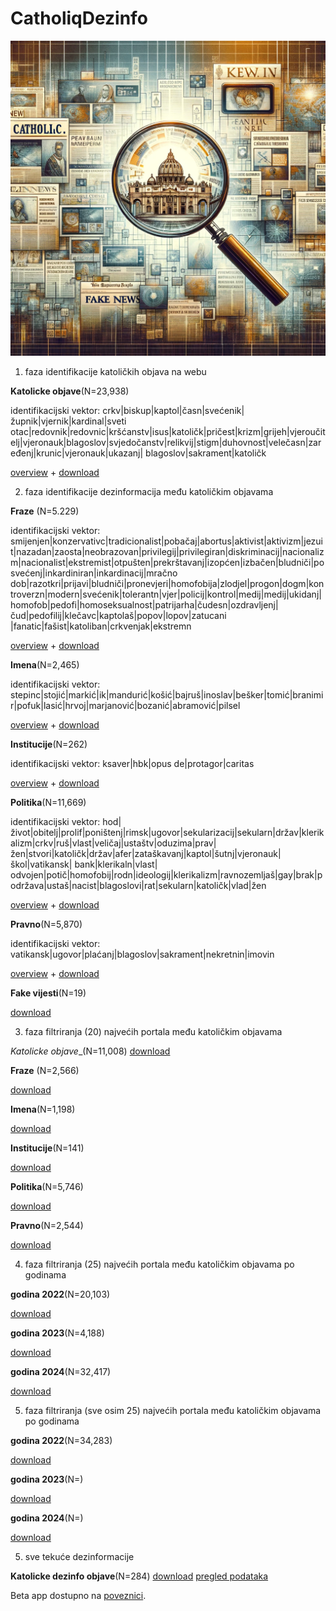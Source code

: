 # CatholiqDezinfo




![Viz](photo.webp)


1. faza identifikacije katoličkih objava na webu

__Katolicke objave__(N=23,938)

identifikacijski vektor: crkv|biskup|kaptol|časn|svećenik|župnik|vjernik|kardinal|sveti otac|redovnik|redovnic|kršćanstv|isus|katoličk|pričest|krizm|grijeh|vjeroučitelj|vjeronauk|blagoslov|svjedočanstv|relikvij|stigm|duhovnost|velečasn|zaređenj|krunic|vjeronauk|ukazanj| blagoslov|sakrament|katoličk

[overview](https://raw.githack.com/lusiki/CatholiqDezinfo/master/Generalno.html)  +  [download](https://www.dropbox.com/scl/fi/dw9k18kb1cfcm0k7a9kli/generalno.xlsx?rlkey=zlpw34nciqbrlen81czqh7cqu&dl=0)

2. faza identifikacije dezinformacija među katoličkim objavama 

__Fraze__ (N=5.229)

identifikacijski vektor: smijenjen|konzervativc|tradicionalist|pobačaj|abortus|aktivist|aktivizm|jezuit|nazadan|zaosta|neobrazovan|privilegij|privilegiran|diskriminacij|nacionalizm|nacionalist|ekstremist|otpušten|prekrštavanj|izopćen|izbačen|bludniči|posvećenj|inkardiniran|inkardinacij|mračno dob|razotkri|prijavi|bludniči|pronevjeri|homofobija|zlodjel|progon|dogm|kontroverzn|modern|svećenik|tolerantn|vjer|policij|kontrol|medij|medij|ukidanj|homofob|pedofi|homoseksualnost|patrijarha|čudesn|ozdravljenj|čud|pedofilij|klečavc|kaptolaš|popov|lopov|zatucani |fanatic|fašist|katoliban|crkvenjak|ekstremn

[overview](https://raw.githack.com/lusiki/CatholiqDezinfo/master/Fraze.html)  +  [download](https://www.dropbox.com/scl/fi/dtliiekbpyk10ac657zlc/fraze.xlsx?rlkey=ezkjt5bkw82pvx7eatofsun1f&dl=0)

__Imena__(N=2,465)

identifikacijski vektor: stepinc|stojić|markić|ik|mandurić|košić|bajruš|inoslav|bešker|tomić|branimir|pofuk|lasić|hrvoj|marjanović|bozanić|abramović|pilsel

[overview](https://raw.githack.com/lusiki/CatholiqDezinfo/master/Imena.html)  +  [download](https://www.dropbox.com/scl/fi/bij46gac9988qacbhz24s/imena.xlsx?rlkey=ffev7x2ykwgg5qzwba8eo6xjr&dl=0)

__Institucije__(N=262)

identifikacijski vektor: ksaver|hbk|opus de|protagor|caritas

[overview](https://raw.githack.com/lusiki/CatholiqDezinfo/master/institucije.html)  +  [download](https://www.dropbox.com/scl/fi/dwdwivrrfggqy3q85vm2j/institucije.xlsx?rlkey=p1f0n8vvdvo7tjjhil5g8ko05&dl=0)

__Politika__(N=11,669)

identifikacijski vektor: hod|život|obitelj|prolif|poništenj|rimsk|ugovor|sekularizacij|sekularn|držav|klerikalizm|crkv|ruš|vlast|veličaj|ustaštv|oduzima|prav|žen|stvori|katoličk|držav|afer|zataškavanj|kaptol|šutnj|vjeronauk|škol|vatikansk| bank|klerikaln|vlast| odvojen|potič|homofobij|rodn|ideologij|klerikalizm|ravnozemljaš|gay|brak|podržava|ustaš|nacist|blagoslovi|rat|sekularn|katoličk|vlad|žen

[overview](https://raw.githack.com/lusiki/CatholiqDezinfo/master/Politika.html)  +  [download](https://www.dropbox.com/scl/fi/jfyvp53w5kkxnj0ve2sni/politika.xlsx?rlkey=e7iytudzzm2mrzmg42gv8tonb&dl=0)

__Pravno__(N=5,870)

identifikacijski vektor: vatikansk|ugovor|plaćanj|blagoslov|sakrament|nekretnin|imovin

[overview](https://raw.githack.com/lusiki/CatholiqDezinfo/master/Pravno.html)  +  [download](https://www.dropbox.com/scl/fi/6xp1jpxkguhnl2wvvpbfp/pravno.xlsx?rlkey=zezf6w44frywwszzhwt340rfy&dl=0)


__Fake vijesti__(N=19)


[download](https://www.dropbox.com/scl/fi/oic9dg3zuxtc5wf2qxhd6/fake.xlsx?rlkey=90oe9oeh9sftll98d5dzbt6gi&dl=0)

3. faza filtriranja (20) najvećih portala među katoličkim  objavama


_Katolicke objave__(N=11,008)
[download](https://www.dropbox.com/scl/fi/jbmfkcoxmdgxqvqtf840t/generalno20.xlsx?rlkey=z17itdmlh1gnw24nfpg8pxbz6&dl=0)
 
__Fraze__ (N=2,566)

[download](https://www.dropbox.com/scl/fi/v4ada1fob2lvqd01lk54h/fraze20.xlsx?rlkey=2elh4yt5zhwnvynryv28rrope&dl=0)

__Imena__(N=1,198)

[download](https://www.dropbox.com/scl/fi/y3sb23f6unlow1ppa4b1s/imena20.xlsx?rlkey=s2iojhg7ynclu7fjwdq5p5hu8&dl=0)

__Institucije__(N=141)

[download](https://www.dropbox.com/scl/fi/mwmkk63mq73ui5wjg0uh8/institucije20.xlsx?rlkey=j9u7boxswsooq1mxi7pturr53&dl=0)

__Politika__(N=5,746)

[download](https://www.dropbox.com/scl/fi/zochadm6qj56q0ouv1ic1/politika20.xlsx?rlkey=zdeax0syhb739zm6lrq2hu9ts&dl=0)

__Pravno__(N=2,544)

[download](https://www.dropbox.com/scl/fi/14833qvaucoenxw2ouezh/pravno20.xlsx?rlkey=9x2sy1076bpjvd0jgsxa310l0&dl=0)



4. faza filtriranja (25) najvećih portala među katoličkim  objavama po godinama

__godina 2022__(N=20,103)

[download](https://www.dropbox.com/s/5castg5lpdrkkui/catoliq22.xlsx?dl=0)



__godina 2023__(N=4,188)

[download](https://www.dropbox.com/scl/fi/ad3vac6umtd3mq4238xpv/catoliq23.xlsx?rlkey=4pvqphrciovemyc3vr9wo3pvz&dl=0)


__godina 2024__(N=32,417)

[download](https://www.dropbox.com/scl/fi/jp8e11qtotd3jwr8apsu1/catoliq24.xlsx?rlkey=hs9ilsxrvwppurm2skue54a1f&dl=0)




5. faza filtriranja (sve osim 25) najvećih portala među katoličkim objavama po godinama


__godina 2022__(N=34,283)

[download](https://www.dropbox.com/scl/fi/8jo540guucaf4emdqqgs7/catoliq22_not_top_25.xlsx?rlkey=fqvuv6fzeke198xi1p9a0icqw&dl=0)

 

__godina 2023__(N=)

[download](https://www.dropbox.com/scl/fi/p7l6dfq30ns7s94h0z27j/catoliq23_not_top_25.xlsx?rlkey=yzwhh2eri98obweqshyi46etp&dl=0)


__godina 2024__(N=)

[download](https://www.dropbox.com/scl/fi/q86otvp8f7kplyubafmgc/catoliq24_not_top_25.xlsx?rlkey=h8b6c933qx4dl1155a7kgw8dw&dl=0)





5. sve tekuće dezinformacije

__Katolicke dezinfo objave__(N=284)
[download](https://www.dropbox.com/scl/fi/r2cyedzpyq7lzrov07wdg/ZBIRNO_LAST.xlsx?rlkey=09e9a68kjffh80g5e2m9zpjyz&dl=0)
[pregled podataka]()



Beta app dostupno na [poveznici](https://luxsikic.shinyapps.io/application/).




